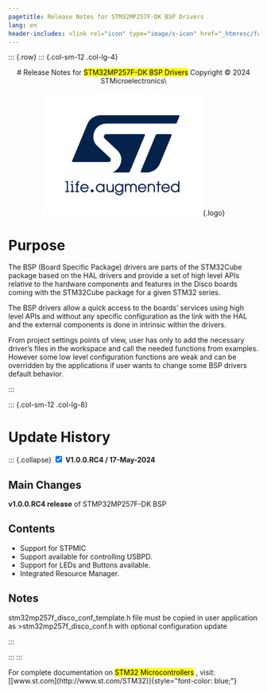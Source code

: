 ```yaml
---
pagetitle: Release Notes for STM32MP257F-DK BSP Drivers
lang: en
header-includes: <link rel="icon" type="image/x-icon" href="_htmresc/favicon.png" />
---
```

::: {.row}
::: {.col-sm-12 .col-lg-4}

<center>
# Release Notes for <mark>STM32MP257F-DK BSP Drivers</mark>
Copyright &copy; 2024 STMicroelectronics\
    
[![ST logo](_htmresc/st_logo_2020.png)](https://www.st.com){.logo}
</center>

# Purpose

The BSP (Board Specific Package) drivers are parts of the STM32Cube package based on the HAL drivers and provide a set of high level APIs relative to the hardware components and features in the Disco boards coming with the STM32Cube package for a given STM32 series.

The BSP drivers allow a quick access to the boards’ services using high level APIs and without any specific configuration as the link with the HAL and the external components is done in intrinsic within the drivers.

From project settings points of view, user has only to add the necessary driver’s files in the workspace and call the needed functions from examples. However some low level configuration functions are weak and can be overridden by the applications if user wants to change some BSP drivers default behavior.

:::

::: {.col-sm-12 .col-lg-8}
# Update History

::: {.collapse}
<input type="checkbox" id="collapse-section0" checked aria-hidden="true">
<label for="collapse-section0" aria-hidden="true">__V1.0.0.RC4 / 17-May-2024__</label>
<div>			

## Main Changes

**v1.0.0.RC4 release** of STMP32MP257F-DK BSP

## Contents

- Support for STPMIC
- Support available for controlling USBPD.
- Support for LEDs and Buttons available.
- Integrated Resource Manager.


## Notes

stm32mp257f_disco_conf_template.h file must be copied in user application as >stm32mp257f_disco_conf.h with optional configuration update

</div>
:::


:::
:::

<footer class="sticky">
For complete documentation on <mark>STM32 Microcontrollers</mark> ,
visit: [[www.st.com](http://www.st.com/STM32)]{style="font-color: blue;"}
</footer>
